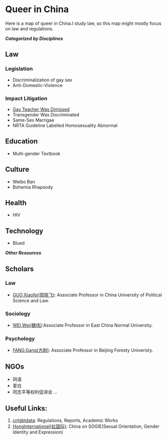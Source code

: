 # Queer in China

Here is a map of queer in China.I study law, so this map might mostly focus on law and regulations.

_**Catogorized by Disciplines**_

## Law

### Legislation
* Discriminalization of gay sex
* Anti-Domestic-Violence

### Impact Litigation
* [Gay Teacher Was Dimissed](https://joancliu.github.io/mingjue.html)
* Transgender Was Discriminated
* Same-Sex Marrigae
* NRTA Guideline Labelled Homosexuality Abnormal

## Education
* Multi-gender Textbook

## Culture
* Weibo Ban
* Bohemia Rhapsody

## Health
* HIV

## Technology
* Blued





_**Other Resources**_

## Scholars
### Law
* [GUO,Xiaofei(郭晓飞)](http://fxy.cupl.edu.cn/info/1091/2610.htm): Associate Professor in China University of Political Science and Law.

### Sociology
* [WEI,Wei(魏伟)](https://www.douban.com/note/558790908/):Associate Professor in East China Normal University.

### Psychology
* [FANG,Gang(方刚)](https://baike.baidu.com/item/方刚/9478294?fr=aladdin): Associate Professor in Beijing Foresty Univeristy.

## NGOs

* 同语
* 爱白
* 同志平等权利促进会
...

## Useful Links:

1. [cnlgbtdata](https://cnlgbtdata.com/): Regulations, Reports, Academic Works
2. [HongInternational(虹国际)](http://rainbowun.org): China on SOGIE(Sexual Orientation, Gender Identity and Expression)
